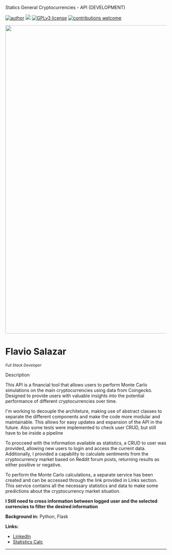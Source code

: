 Statics General Cryptocurrencies - API (DEVELOPMENT)

[![author](https://img.shields.io/badge/author-FlavioSalazar-red.svg)](https://www.linkedin.com/in/flavio-r-salazar) [![](https://img.shields.io/badge/python-blue.svg)](https://www.python.org/downloads/release/python-370/) [![GPLv3 license](https://img.shields.io/badge/License-GPLv3-blue.svg)](http://perso.crans.org/besson/LICENSE.html) [![contributions welcome](https://img.shields.io/badge/contributions-welcome-brightgreen.svg?style=flat)](https://github.com/salazarf92/crypto-master-api/issues)

<p align="center">
  <img src="crypto1.jpg" width="960px" heigth="240px" >
</p>

# Flavio Salazar
<sub>*Full Stack Developer*</sub>

Description

This API is a financial tool that allows users to perform Monte Carlo simulations on the main cryptocurrencies using data from Coingecko.  Designed to provide users with valuable insights into the potential performance of different cryptocurrencies over time.

I'm working to decouple the architeture, making use of abstract classes to separate the different components and make the code more modular and maintainable. This allows for easy updates and expansion of the API in the future. Also some tests were implemented to check user CRUD, but still have to be inside a pipeline

To procceed with the information available as statistics, a CRUD to user was provided, allowing new users to login and access the current data. Additionally, I provided a capability to calculate sentiments from the cryptocurrency market based on Reddit forum posts, returning results as either positive or negative.

To perform the Monte Carlo calculations, a separate service has been created and can be accessed through the link provided in Links section. This service contains all the necessary statistics and data to make some predictions about the cryptocurrency market situation.

**I Still need to cross information between logged user and the selected currencies to filter the desired information**

**Background in:** Python, Flask

**Links:**
* [LinkedIn](https://www.linkedin.com/in/flavio-r-salazar)
* [Statistics Calc](https://github.com/SalazarF92/crypto-statistics-api)



---




